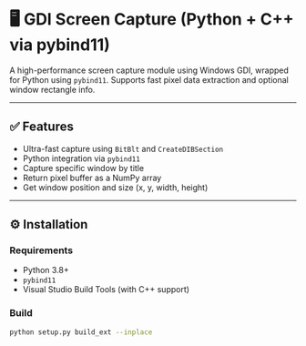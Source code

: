 # 🖥️ GDI Screen Capture (Python + C++ via pybind11)

A high-performance screen capture module using Windows GDI, wrapped for Python using `pybind11`. Supports fast pixel data extraction and optional window rectangle info.

---

## ✅ Features

- Ultra-fast capture using `BitBlt` and `CreateDIBSection`
- Python integration via `pybind11`
- Capture specific window by title
- Return pixel buffer as a NumPy array
- Get window position and size (x, y, width, height)

---

## ⚙️ Installation

### Requirements

- Python 3.8+
- `pybind11`
- Visual Studio Build Tools (with C++ support)

### Build

```bash
python setup.py build_ext --inplace
